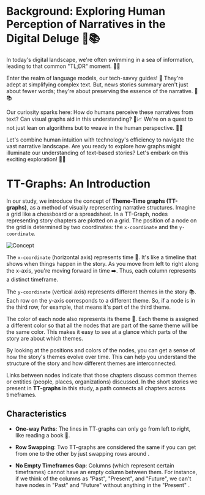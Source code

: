# Background: Exploring Human Perception of Narratives in the Digital Deluge 🤔📚

In today's digital landscape, we're often swimming in a sea of information, leading to that common "TL;DR" moment. 🌊📖

Enter the realm of language models, our tech-savvy guides! 🤖 They're adept at simplifying complex text. But, news stories summary aren't just about fewer words; they're about preserving the essence of the narrative. 🎨📚

Our curiosity sparks here: How do humans perceive these narratives from text? Can visual graphs aid in this understanding? 🧠📈 We're on a quest to not just lean on algorithms but to weave in the human perspective. 🤝💡

Let's combine human intuition with technology's efficiency to navigate the vast narrative landscape. Are you ready to explore how graphs might illuminate our understanding of text-based stories? Let's embark on this exciting exploration! 🚀🌟

# TT-Graphs: An Introduction

In our study, we introduce the concept of **Theme-Time graphs (TT-graphs)**, as a method of visually representing narrative structures. Imagine a grid like a chessboard or a spreadsheet. In a TT-Graph, nodes representing story chapters are plotted on a grid. The position of a node on the grid is determined by two coordinates: the `x-coordinate` and the `y-coordinate`.

![Concept](/user_study_narrative_sketch/images/concept.png)

The `x-coordinate` (horizontal axis) represents time 📅. It's like a timeline that shows when things happen in the story. As you move from left to right along the x-axis, you're moving forward in time ➡️. Thus, each column represents a distinct timeframe.

The `y-coordinate` (vertical axis) represents different themes in the story 📚. Each row on the y-axis corresponds to a different theme. So, if a node is in the third row, for example, that means it's part of the third theme.

The color of each node also represents its theme 🌈. Each theme is assigned a different color so that all the nodes that are part of the same theme will be the same color. This makes it easy to see at a glance which parts of the story are about which themes.

By looking at the positions and colors of the nodes, you can get a sense of how the story's themes evolve over time. This can help you understand the structure of the story and how different themes are interconnected.

Links between nodes indicate that those chapters discuss common themes or entities (people, places, organizations) discussed. In the short stories we present in **TT-graphs** in this study, a path connects all chapters across timeframes.

## Characteristics

- **One-way Paths**: The lines in TT-graphs can only go from left to right, like reading a book 📖.

- **Row Swapping**: Two TT-graphs are considered the same if you can get from one to the other by just swapping rows around .

- **No Empty Timeframes Gap**: Columns (which represent certain timeframes) cannot have an empty column between them. For instance, if we think of the columns as "Past", "Present", and "Future", we can't have nodes in "Past" and "Future" without anything in the "Present" .
